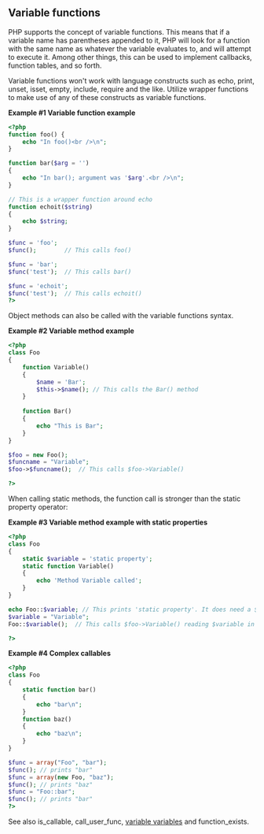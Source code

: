 Variable functions
------------------

PHP supports the concept of variable functions. This means that if a
variable name has parentheses appended to it, PHP will look for a
function with the same name as whatever the variable evaluates to, and
will attempt to execute it. Among other things, this can be used to
implement callbacks, function tables, and so forth.

Variable functions won't work with language constructs such as <span
class="function">echo</span>, <span class="function">print</span>, <span
class="function">unset</span>, <span class="function">isset</span>,
<span class="function">empty</span>, <span
class="function">include</span>, <span class="function">require</span>
and the like. Utilize wrapper functions to make use of any of these
constructs as variable functions.

**Example \#1 Variable function example**

``` php
<?php
function foo() {
    echo "In foo()<br />\n";
}

function bar($arg = '')
{
    echo "In bar(); argument was '$arg'.<br />\n";
}

// This is a wrapper function around echo
function echoit($string)
{
    echo $string;
}

$func = 'foo';
$func();        // This calls foo()

$func = 'bar';
$func('test');  // This calls bar()

$func = 'echoit';
$func('test');  // This calls echoit()
?>
```

Object methods can also be called with the variable functions syntax.

**Example \#2 Variable method example**

``` php
<?php
class Foo
{
    function Variable()
    {
        $name = 'Bar';
        $this->$name(); // This calls the Bar() method
    }
    
    function Bar()
    {
        echo "This is Bar";
    }
}

$foo = new Foo();
$funcname = "Variable";
$foo->$funcname();  // This calls $foo->Variable()

?>
```

When calling static methods, the function call is stronger than the
static property operator:

**Example \#3 Variable method example with static properties**

``` php
<?php
class Foo
{
    static $variable = 'static property';
    static function Variable()
    {
        echo 'Method Variable called';
    }
}

echo Foo::$variable; // This prints 'static property'. It does need a $variable in this scope.
$variable = "Variable";
Foo::$variable();  // This calls $foo->Variable() reading $variable in this scope.

?>
```

**Example \#4 Complex callables**

``` php
<?php
class Foo
{
    static function bar()
    {
        echo "bar\n";
    }
    function baz()
    {
        echo "baz\n";
    }
}

$func = array("Foo", "bar");
$func(); // prints "bar"
$func = array(new Foo, "baz");
$func(); // prints "baz"
$func = "Foo::bar";
$func(); // prints "bar"
?>
```

See also <span class="function">is\_callable</span>, <span
class="function">call\_user\_func</span>,
<a href="/language/variables/variable.html" class="link">variable variables</a>
and <span class="function">function\_exists</span>.

